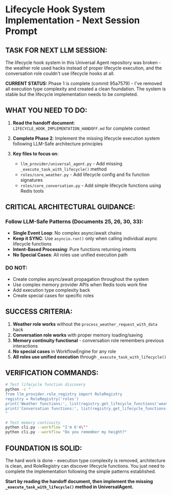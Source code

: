 # Lifecycle Hook System Implementation - Next Session Prompt

## **TASK FOR NEXT LLM SESSION:**

The lifecycle hook system in this Universal Agent repository was broken - the weather role used hacks instead of proper lifecycle execution, and the conversation role couldn't use lifecycle hooks at all.

**CURRENT STATUS:** Phase 1 is complete (commit 95a7579) - I've removed all execution type complexity and created a clean foundation. The system is stable but the lifecycle implementation needs to be completed.

## **WHAT YOU NEED TO DO:**

1. **Read the handoff document**: `LIFECYCLE_HOOK_IMPLEMENTATION_HANDOFF.md` for complete context

2. **Complete Phase 2**: Implement the missing lifecycle execution system following LLM-Safe architecture principles

3. **Key files to focus on**:
   - `llm_provider/universal_agent.py` - Add missing `_execute_task_with_lifecycle()` method
   - `roles/core_weather.py` - Add lifecycle config and fix function signatures
   - `roles/core_conversation.py` - Add simple lifecycle functions using Redis tools

## **CRITICAL ARCHITECTURAL GUIDANCE:**

### **Follow LLM-Safe Patterns (Documents 25, 26, 30, 33):**

- **Single Event Loop**: No complex async/await chains
- **Keep it SYNC**: Use `asyncio.run()` only when calling individual async lifecycle functions
- **Intent-Based Processing**: Pure functions returning intents
- **No Special Cases**: All roles use unified execution path

### **DO NOT:**

- Create complex async/await propagation throughout the system
- Use complex memory provider APIs when Redis tools work fine
- Add execution type complexity back
- Create special cases for specific roles

## **SUCCESS CRITERIA:**

1. **Weather role works** without the `process_weather_request_with_data` hack
2. **Conversation role works** with proper memory loading/saving
3. **Memory continuity functional** - conversation role remembers previous interactions
4. **No special cases** in WorkflowEngine for any role
5. **All roles use unified execution** through `_execute_task_with_lifecycle()`

## **VERIFICATION COMMANDS:**

```bash
# Test lifecycle function discovery
python -c "
from llm_provider.role_registry import RoleRegistry
registry = RoleRegistry('roles')
print('Weather functions:', list(registry.get_lifecycle_functions('weather').keys()))
print('Conversation functions:', list(registry.get_lifecycle_functions('conversation').keys()))
"

# Test memory continuity
python cli.py --workflow "I'm 6'4\""
python cli.py --workflow "Do you remember my height?"
```

## **FOUNDATION IS SOLID:**

The hard work is done - execution type complexity is removed, architecture is clean, and RoleRegistry can discover lifecycle functions. You just need to complete the implementation following the simple patterns established.

**Start by reading the handoff document, then implement the missing `_execute_task_with_lifecycle()` method in UniversalAgent.**
